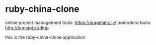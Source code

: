 ruby-china-clone
================
online project management tools: https://pragmatic.ly/
pomodoro tools: http://tomatoi.st/dktp


this is the ruby-china-clone application
